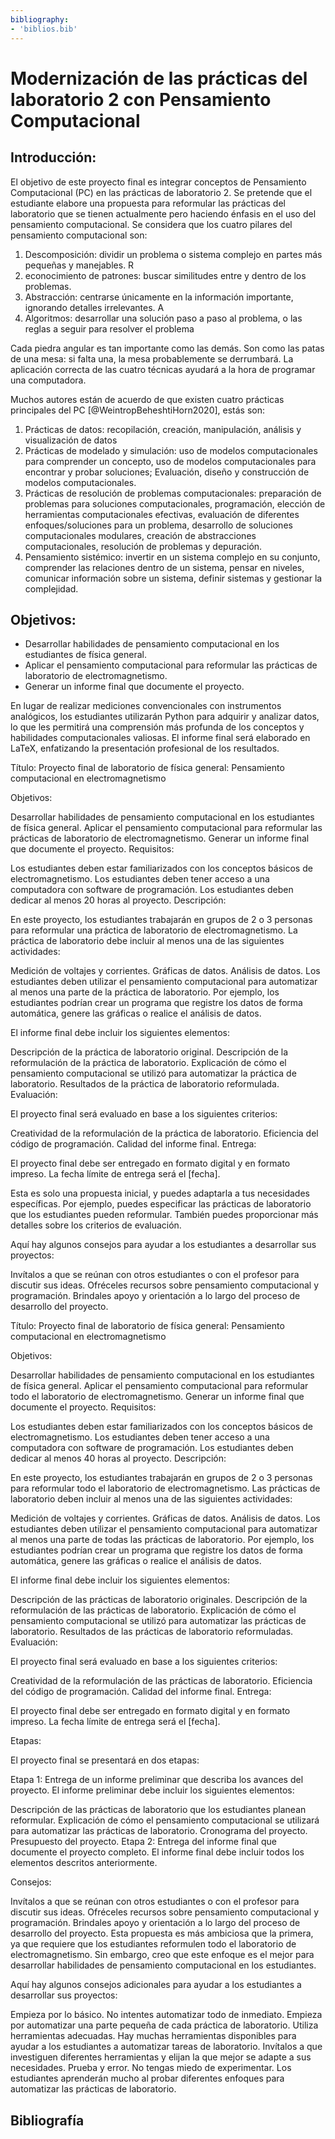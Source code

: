 ```yaml
---
bibliography:
- 'biblios.bib'
---
```



# Modernización de las prácticas del laboratorio 2 con Pensamiento Computacional

## Introducción:
El objetivo de este proyecto final es integrar conceptos de Pensamiento Computacional (PC) en las prácticas de laboratorio 2. Se pretende que el estudiante elabore una propuesta para reformular las prácticas del laboratorio que se tienen actualmente pero haciendo énfasis en el uso del pensamiento computacional. Se considera que los cuatro pilares del pensamiento computacional son:

1. Descomposición: dividir un problema o sistema complejo en partes más pequeñas y manejables. R
2. econocimiento de patrones: buscar similitudes entre y dentro de los problemas.
3. Abstracción: centrarse únicamente en la información importante, ignorando detalles irrelevantes. A
4. Algoritmos: desarrollar una solución paso a paso al problema, o las reglas a seguir para resolver el problema

Cada piedra angular es tan importante como las demás. Son como las patas de una mesa: si falta una, la mesa probablemente se derrumbará. La aplicación correcta de las cuatro técnicas ayudará a la hora de programar una computadora.

Muchos autores están de acuerdo de que existen cuatro prácticas principales del PC [@WeintropBeheshtiHorn2020], estás son: 

1. Prácticas de datos: recopilación, creación, manipulación, análisis y visualización de datos
2. Prácticas de modelado y simulación: uso de modelos computacionales para comprender un concepto, uso de modelos computacionales para encontrar y probar soluciones; Evaluación, diseño y construcción de modelos computacionales.
3. Prácticas de resolución de problemas computacionales: preparación de problemas para soluciones computacionales, programación, elección de herramientas computacionales efectivas, evaluación de diferentes enfoques/soluciones para un problema, desarrollo de soluciones computacionales modulares, creación de abstracciones computacionales, resolución de problemas y depuración.
4. Pensamiento sistémico: invertir en un sistema complejo en su conjunto, comprender las relaciones dentro de un sistema, pensar en niveles, comunicar información sobre un sistema, definir sistemas y gestionar la complejidad.




## Objetivos:

- Desarrollar habilidades de pensamiento computacional en los estudiantes de física general.
- Aplicar el pensamiento computacional para reformular las prácticas de laboratorio de electromagnetismo.
- Generar un informe final que documente el proyecto.

En lugar de realizar mediciones convencionales con instrumentos analógicos, los estudiantes utilizarán Python para adquirir y analizar datos, lo que les permitirá una comprensión más profunda de los conceptos y habilidades computacionales valiosas. El informe final será elaborado en LaTeX, enfatizando la presentación profesional de los resultados.




Título: Proyecto final de laboratorio de física general: Pensamiento computacional en electromagnetismo

Objetivos:

Desarrollar habilidades de pensamiento computacional en los estudiantes de física general.
Aplicar el pensamiento computacional para reformular las prácticas de laboratorio de electromagnetismo.
Generar un informe final que documente el proyecto.
Requisitos:

Los estudiantes deben estar familiarizados con los conceptos básicos de electromagnetismo.
Los estudiantes deben tener acceso a una computadora con software de programación.
Los estudiantes deben dedicar al menos 20 horas al proyecto.
Descripción:

En este proyecto, los estudiantes trabajarán en grupos de 2 o 3 personas para reformular una práctica de laboratorio de electromagnetismo. La práctica de laboratorio debe incluir al menos una de las siguientes actividades:

Medición de voltajes y corrientes.
Gráficas de datos.
Análisis de datos.
Los estudiantes deben utilizar el pensamiento computacional para automatizar al menos una parte de la práctica de laboratorio. Por ejemplo, los estudiantes podrían crear un programa que registre los datos de forma automática, genere las gráficas o realice el análisis de datos.

El informe final debe incluir los siguientes elementos:

Descripción de la práctica de laboratorio original.
Descripción de la reformulación de la práctica de laboratorio.
Explicación de cómo el pensamiento computacional se utilizó para automatizar la práctica de laboratorio.
Resultados de la práctica de laboratorio reformulada.
Evaluación:

El proyecto final será evaluado en base a los siguientes criterios:

Creatividad de la reformulación de la práctica de laboratorio.
Eficiencia del código de programación.
Calidad del informe final.
Entrega:

El proyecto final debe ser entregado en formato digital y en formato impreso. La fecha límite de entrega será el [fecha].

Esta es solo una propuesta inicial, y puedes adaptarla a tus necesidades específicas. Por ejemplo, puedes especificar las prácticas de laboratorio que los estudiantes pueden reformular. También puedes proporcionar más detalles sobre los criterios de evaluación.

Aquí hay algunos consejos para ayudar a los estudiantes a desarrollar sus proyectos:

Invítalos a que se reúnan con otros estudiantes o con el profesor para discutir sus ideas.
Ofréceles recursos sobre pensamiento computacional y programación.
Brindales apoyo y orientación a lo largo del proceso de desarrollo del proyecto.



Título: Proyecto final de laboratorio de física general: Pensamiento computacional en electromagnetismo

Objetivos:

Desarrollar habilidades de pensamiento computacional en los estudiantes de física general.
Aplicar el pensamiento computacional para reformular todo el laboratorio de electromagnetismo.
Generar un informe final que documente el proyecto.
Requisitos:

Los estudiantes deben estar familiarizados con los conceptos básicos de electromagnetismo.
Los estudiantes deben tener acceso a una computadora con software de programación.
Los estudiantes deben dedicar al menos 40 horas al proyecto.
Descripción:

En este proyecto, los estudiantes trabajarán en grupos de 2 o 3 personas para reformular todo el laboratorio de electromagnetismo. Las prácticas de laboratorio deben incluir al menos una de las siguientes actividades:

Medición de voltajes y corrientes.
Gráficas de datos.
Análisis de datos.
Los estudiantes deben utilizar el pensamiento computacional para automatizar al menos una parte de todas las prácticas de laboratorio. Por ejemplo, los estudiantes podrían crear un programa que registre los datos de forma automática, genere las gráficas o realice el análisis de datos.

El informe final debe incluir los siguientes elementos:

Descripción de las prácticas de laboratorio originales.
Descripción de la reformulación de las prácticas de laboratorio.
Explicación de cómo el pensamiento computacional se utilizó para automatizar las prácticas de laboratorio.
Resultados de las prácticas de laboratorio reformuladas.
Evaluación:

El proyecto final será evaluado en base a los siguientes criterios:

Creatividad de la reformulación de las prácticas de laboratorio.
Eficiencia del código de programación.
Calidad del informe final.
Entrega:

El proyecto final debe ser entregado en formato digital y en formato impreso. La fecha límite de entrega será el [fecha].

Etapas:

El proyecto final se presentará en dos etapas:

Etapa 1: Entrega de un informe preliminar que describa los avances del proyecto. El informe preliminar debe incluir los siguientes elementos:

Descripción de las prácticas de laboratorio que los estudiantes planean reformular.
Explicación de cómo el pensamiento computacional se utilizará para automatizar las prácticas de laboratorio.
Cronograma del proyecto.
Presupuesto del proyecto.
Etapa 2: Entrega del informe final que documente el proyecto completo. El informe final debe incluir todos los elementos descritos anteriormente.

Consejos:

Invítalos a que se reúnan con otros estudiantes o con el profesor para discutir sus ideas.
Ofréceles recursos sobre pensamiento computacional y programación.
Brindales apoyo y orientación a lo largo del proceso de desarrollo del proyecto.
Esta propuesta es más ambiciosa que la primera, ya que requiere que los estudiantes reformulen todo el laboratorio de electromagnetismo. Sin embargo, creo que este enfoque es el mejor para desarrollar habilidades de pensamiento computacional en los estudiantes.

Aquí hay algunos consejos adicionales para ayudar a los estudiantes a desarrollar sus proyectos:

Empieza por lo básico. No intentes automatizar todo de inmediato. Empieza por automatizar una parte pequeña de cada práctica de laboratorio.
Utiliza herramientas adecuadas. Hay muchas herramientas disponibles para ayudar a los estudiantes a automatizar tareas de laboratorio. Invítalos a que investiguen diferentes herramientas y elijan la que mejor se adapte a sus necesidades.
Prueba y error. No tengas miedo de experimentar. Los estudiantes aprenderán mucho al probar diferentes enfoques para automatizar las prácticas de laboratorio.


## Bibliografía
